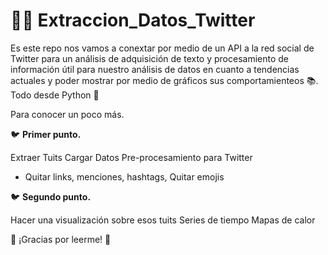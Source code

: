 # 🕵️‍♂️  Extraccion_Datos_Twitter

Es este repo nos vamos a conextar por medio de un API a la red social de Twitter para un análisis de adquisición de texto y procesamiento de información útil para nuestro análisis de datos en cuanto a tendencias actuales y poder mostrar por medio de gráficos sus comportamienteos 📚. Todo desde Python 🐍

Para conocer un poco más.

🐦 **Primer punto.**

 Extraer Tuits
 Cargar Datos 
 Pre-procesamiento para Twitter
 - Quitar links, menciones, hashtags, Quitar emojis
 
 
 🐦 **Segundo punto.**
 
 Hacer una visualización sobre esos tuits
 Series de tiempo
 Mapas de calor
 
 
 

🦉 ¡Gracias por leerme!  🦉
